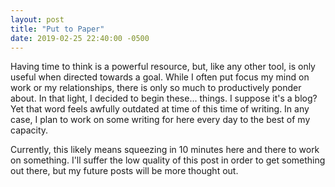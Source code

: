 ```yaml
---
layout: post
title: "Put to Paper"
date: 2019-02-25 22:40:00 -0500
---
```


Having time to think is a powerful resource, but, like any other tool, is only useful when directed towards a goal. While I often put focus my mind on work or my relationships, there is only so much to productively ponder about. In that light, I decided to begin these... things. I suppose it's a blog? Yet that word feels awfully outdated at time of this time of writing. In any case, I plan to work on some writing for here every day to the best of my capacity.

Currently, this likely means squeezing in 10 minutes here and there to work on something. I'll suffer the low quality of this post in order to get something out there, but my future posts will be more thought out.
